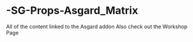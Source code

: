 # -SG-Props-Asgard_Matrix
All of the content linked to the Asgard addon  Also check out the Workshop Page
